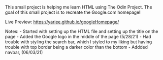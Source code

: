 This small project is helping me learn HTML using The Odin Project. The goal of this small project is to recreate the Google.com homepage! 

Live Preview: https://yariee.github.io/googleHomepage/

Notes:
    - Started with setting up the HTML file and setting up the title on the page
    - Added the Google logo in the middle of the page (5/28/21)
    - Had trouble with styling the search bar, which I styled to my liking but having trouble with top border being a darker color than the bottom
    - Addded navbar, (06/03/21)  